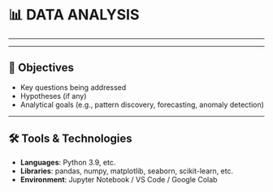 # 📊 DATA ANALYSIS
---
---

## 🎯 Objectives

- Key questions being addressed
- Hypotheses (if any)
- Analytical goals (e.g., pattern discovery, forecasting, anomaly detection)

---

## 🛠 Tools & Technologies

- **Languages**: Python 3.9, etc.
- **Libraries**: pandas, numpy, matplotlib, seaborn, scikit-learn, etc.
- **Environment**: Jupyter Notebook / VS Code / Google Colab

